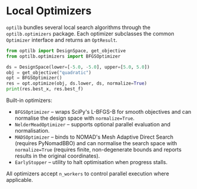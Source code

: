 # Local Optimizers

`optilb` bundles several local search algorithms through the `optilb.optimizers` package. Each optimizer subclasses the common `Optimizer` interface and returns an `OptResult`.

```python
from optilb import DesignSpace, get_objective
from optilb.optimizers import BFGSOptimizer

ds = DesignSpace(lower=[-5.0, -5.0], upper=[5.0, 5.0])
obj = get_objective("quadratic")
opt = BFGSOptimizer()
res = opt.optimize(obj, ds.lower, ds, normalize=True)
print(res.best_x, res.best_f)
```

Built-in optimizers:

- `BFGSOptimizer` – wraps SciPy's L-BFGS-B for smooth objectives and can
  normalise the design space with `normalize=True`.
- `NelderMeadOptimizer` – supports optional parallel evaluation and normalisation.
- `MADSOptimizer` – binds to NOMAD's Mesh Adaptive Direct Search (requires PyNomadBBO) and can normalise the search space with ``normalize=True`` (requires finite, non-degenerate bounds and reports results in the original coordinates).
- `EarlyStopper` – utility to halt optimisation when progress stalls.

All optimizers accept `n_workers` to control parallel execution where applicable.
